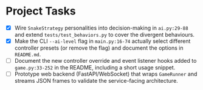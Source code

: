 # Project Tasks

- [x] Wire `SnakeStrategy` personalities into decision-making in `ai.py:29-88` and extend `tests/test_behaviors.py` to cover the divergent behaviours.
- [x] Make the CLI `--ai-level` flag in `main.py:16-74` actually select different controller presets (or remove the flag) and document the options in `README.md`.
- [ ] Document the new controller override and event listener hooks added to `game.py:33-252` in the README, including a short usage snippet.
- [ ] Prototype web backend (FastAPI/WebSocket) that wraps `GameRunner` and streams JSON frames to validate the service-facing architecture.
